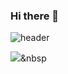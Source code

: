 ### Hi there 👋

![header](https://capsule-render.vercel.app/api?type=slice&color=D4DAE8&height=300&section=header&text=Jihun%20Lee&fontSize=90&fontColor=FFFFFF)



<img src="https://img.shields.io/badge/Python-3766AB?style=flat-square&logo=Python&logoColor=white"/></a>&nbsp

<!--
**jihunyy/jihunyy** is a ✨ _special_ ✨ repository because its `README.md` (this file) appears on your GitHub profile.

Here are some ideas to get you started:

- 🔭 I’m currently working on ...
- 🌱 I’m currently learning ...
- 👯 I’m looking to collaborate on ...
- 🤔 I’m looking for help with ...
- 💬 Ask me about ...
- 📫 How to reach me: ...
- 😄 Pronouns: ...
- ⚡ Fun fact: ...
-->
